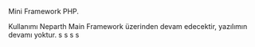 Mini Framework PHP.

Kullanımı Neparth Main Framework üzerinden devam edecektir, yazılımın devamı yoktur.
s
s
s
s
